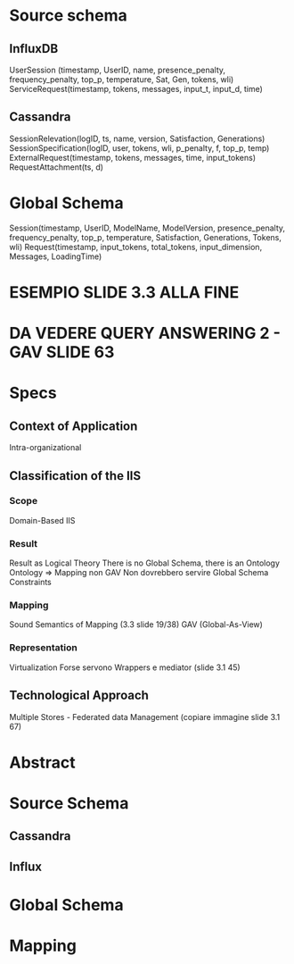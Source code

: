 # Source schema

## InfluxDB
UserSession (timestamp, UserID, name, presence_penalty, frequency_penalty, top_p, temperature, Sat, Gen, tokens, wli)
ServiceRequest(timestamp, tokens, messages, input_t, input_d, time)

## Cassandra
SessionRelevation(logID, ts, name, version, Satisfaction, Generations)
SessionSpecification(logID, user, tokens, wli, p_penalty, f, top_p, temp)
ExternalRequest(timestamp, tokens, messages, time, input_tokens)
RequestAttachment(ts, d)

# Global Schema
Session(timestamp, UserID, ModelName, ModelVersion, presence_penalty, frequency_penalty, top_p, temperature, Satisfaction, Generations, Tokens, wli)
Request(timestamp, input_tokens, total_tokens, input_dimension, Messages, LoadingTime)


# ESEMPIO SLIDE 3.3 ALLA FINE
# DA VEDERE QUERY ANSWERING 2 - GAV SLIDE 63

# Specs

## Context of Application
Intra-organizational

## Classification of the IIS

### Scope
Domain-Based IIS 

### Result
Result as Logical Theory
There is no Global Schema, there is an Ontology
Ontology => Mapping non GAV
Non dovrebbero servire Global Schema Constraints

### Mapping
Sound Semantics of Mapping (3.3 slide 19/38)
GAV (Global-As-View)

### Representation
Virtualization
Forse servono Wrappers e mediator (slide 3.1 45)

## Technological Approach
Multiple Stores - Federated data Management (copiare immagine slide 3.1 67)



# Abstract

# Source Schema

## Cassandra

## Influx

# Global Schema

# Mapping